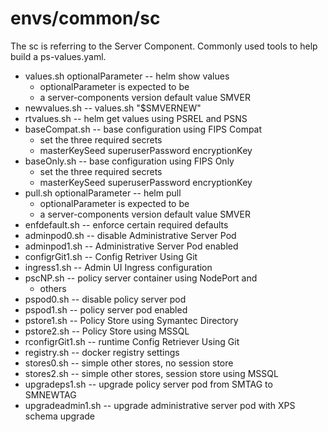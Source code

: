 # envs/common/sc
The sc is referring to the Server Component.
Commonly used tools to help build a ps-values.yaml.

* values.sh optionalParameter -- helm show values
	* optionalParameter is expected to be
	* a server-components version default value SMVER
* newvalues.sh -- values.sh "$SMVERNEW"
* rtvalues.sh -- helm get values using PSREL and PSNS
* baseCompat.sh -- base configuration using FIPS Compat
	* set the three required secrets
	* masterKeySeed superuserPassword encryptionKey
* baseOnly.sh -- base configuration using FIPS Only
	* set the three required secrets
	* masterKeySeed superuserPassword encryptionKey
* pull.sh optionalParameter -- helm pull
	* optionalParameter is expected to be
	* a server-components version default value SMVER
* enfdefault.sh -- enforce certain required defaults
* adminpod0.sh -- disable Administrative Server Pod
* adminpod1.sh -- Administrative Server Pod enabled
* configrGit1.sh -- Config Retriver Using Git
* ingress1.sh -- Admin UI Ingress configuration
* pscNP.sh -- policy server container using NodePort and
	* others
* pspod0.sh -- disable policy server pod
* pspod1.sh -- policy server pod enabled
* pstore1.sh -- Policy Store using Symantec Directory
* pstore2.sh -- Policy Store using MSSQL
* rconfigrGit1.sh -- runtime Config Retriever Using Git
* registry.sh -- docker registry settings
* stores0.sh -- simple other stores, no session store
* stores2.sh -- simple other stores, session store using MSSQL
* upgradeps1.sh -- upgrade policy server pod from SMTAG to SMNEWTAG
* upgradeadmin1.sh -- upgrade administrative server pod with XPS schema upgrade 

